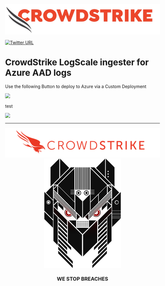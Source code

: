![CrowdStrike Logscale Ingester](https://raw.githubusercontent.com/CrowdStrike/azure-aad-logscale-ingester/main/docs/asset/cs-logo.png)

[![Twitter URL](https://img.shields.io/twitter/url?label=Follow%20%40CrowdStrike&style=social&url=https%3A%2F%2Ftwitter.com%2FCrowdStrike)](https://twitter.com/CrowdStrike)<br/>

# CrowdStrike LogScale ingester for Azure AAD logs

Use the following Button to deploy to Azure via a Custom Deployment

<a href="https://portal.azure.com/#blade/Microsoft_Azure_CreateUIDef/CustomDeploymentBlade/uri/https%3A%2F%2Fraw%2Egithubusercontent%2Ecom%2Fdaningu%2Fazure%2Daad%2Dlogscale%2Dingester2%2Fmain%2Fdeploy%2FazureDeploy%2Ejson/createUIDefinitionUri/https%3A%2F%2Fraw%2Egithubusercontent%2Ecom%2Fdaningu%2Fazure%2Daad%2Dlogscale%2Dingester2%2Fmain%2Fdeploy%2FazureDeploy%2Eportal%2Ejson" target="_blank">
<img src="https://aka.ms/deploytoazurebutton"/>
</a>

test

<a href="https://portal.azure.com/#blade/Microsoft_Azure_CreateUIDef/CustomDeploymentBlade/uri/https%3A%2F%2Fraw%2Egithubusercontent%2Ecom%2Fdaningu%2Fazure%2Daad%2Dlogscale%2Dingester2%2Fmain%2Fdeploy%2FazureDeploytest%2Ejson" target="_blank">
<img src="https://aka.ms/deploytoazurebutton"/>
</a>

---


<p align="center"><img src="https://raw.githubusercontent.com/CrowdStrike/azure-aad-logscale-ingester/main/docs/asset/cs-logo-footer.png"><BR/><img width="250px" src="https://raw.githubusercontent.com/CrowdStrike/azure-aad-logscale-ingester/main/docs/asset/adversary-red-eyes.png"></P>
<h3><P align="center">WE STOP BREACHES</P></h3>
